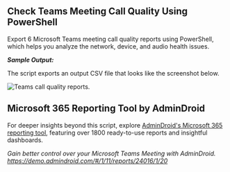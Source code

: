 ## Check Teams Meeting Call Quality Using PowerShell
Export 6 Microsoft Teams meeting call quality reports using PowerShell, which helps you analyze the network, device, and audio health issues.

***Sample Output:*** 

The script exports an output CSV file that looks like the screenshot below.

![Teams call quality reports](https://m365scripts.com/wp-content/uploads/2024/05/Meeting-info-2-1024x103.png?v=1716456171).

## Microsoft 365 Reporting Tool by AdminDroid
For deeper insights beyond this script, explore [AdminDroid's Microsoft 365 reporting tool](https://admindroid.com/?src=GitHub), featuring over 1800 ready-to-use reports and insightful dashboards.

*Gain better control over your Microsoft Teams Meeting with AdminDroid. <https://demo.admindroid.com/#/1/11/reports/24016/1/20>*